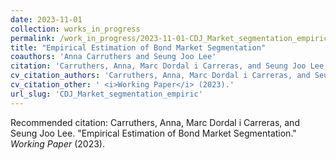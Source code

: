 ```yaml
---
date: 2023-11-01
collection: works_in_progress
permalink: /work_in_progress/2023-11-01-CDJ_Market_segmentation_empiric
title: "Empirical Estimation of Bond Market Segmentation"
coauthors: 'Anna Carruthers and Seung Joo Lee'
citation: 'Carruthers, Anna, Marc Dordal i Carreras, and Seung Joo Lee. &quot;Empirical Estimation of Bond Market Segmentation.&quot;  <i>Working Paper</i> (2023).'
cv_citation_authors: 'Carruthers, Anna, Marc Dordal i Carreras, and Seung Joo Lee.'
cv_citation_other: ' <i>Working Paper</i> (2023).'
url_slug: 'CDJ_Market_segmentation_empiric'
---
```

Recommended citation: Carruthers, Anna, Marc Dordal i Carreras, and Seung Joo Lee. "Empirical Estimation of Bond Market Segmentation."  <i>Working Paper</i> (2023).